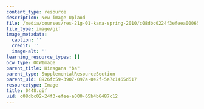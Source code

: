 ```yaml
---
content_type: resource
description: New image Uplaod
file: /media/courses/res-21g-01-kana-spring-2010/c08dbc0224f3efeea00065b4b6487c12_0448.gif
file_type: image/gif
image_metadata:
  caption: ''
  credit: ''
  image-alt: ''
learning_resource_types: []
ocw_type: OCWImage
parent_title: Hiragana "ba"
parent_type: SupplementalResourceSection
parent_uid: 8926fc59-3907-097a-0e2f-5a7c1465d517
resourcetype: Image
title: 0448.gif
uid: c08dbc02-24f3-efee-a000-65b4b6487c12
---
```

